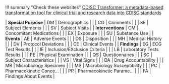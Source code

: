 !!! summary "Check these websites"
    [CDISC Transformer: a metadata-based transformation tool for clinical trial and research data into CDISC standards](http://www.itiis.org/digital-library/manuscript/239)

| **Special Purpose** | DM | Demographics                 |
|                     | CO | Comments                     |
|                     | SE | Subject Elements             |
|                     | SV | Subject Visits               |
| **Interventions**   | CM | Concomitant Medications      |
|                     | EX | Exposure                     |
|                     | SU | Substance Use                |
| **Events**          | AE | Adverse Events               |
|                     | DS | Disposition                  |
|                     | MH | Medical History              |
|                     | DV | Protocol Deviations          |
|                     | CE | Clinical Events              |
| **Findings**        | EG | ECG Test Results             |
|                     | IE | Inclusion/EXclusion Criteria |
|                     | LB | Laboratory Tests Results     |
|                     | PE | Physical Examination         |
|                     | QS | Questionnaires               |
|                     | SC | Subject Characteristics      |
|                     | VS | Vital Signs                  |
|                     | DA | Drug Accountability          |
|                     | MB | Microbiology Specimen        |
|                     | MS | Microbiology Susceptibility  |
|                     | PC | Pharmacokinetic Conce...     |
|                     | PP | Pharmacokinetic Parame...    |
|                     | FA | Findings About Events        |
